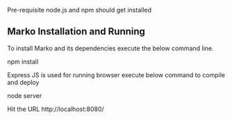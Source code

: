 Pre-requisite
node.js and npm should get installed


Marko Installation and Running
-------------------------------

To install Marko and its dependencies execute the below command line.

npm install

Express JS is used for running browser execute below command to compile and deploy

node server

Hit the URL http://localhost:8080/